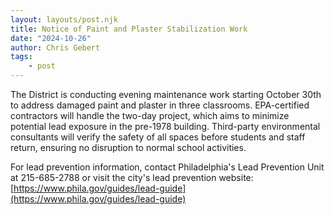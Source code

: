 ```yaml
---
layout: layouts/post.njk
title: Notice of Paint and Plaster Stabilization Work
date: "2024-10-26"
author: Chris Gebert
tags:
    - post
---
```


The District is conducting evening maintenance work starting October 30th to address damaged paint and plaster in three classrooms. EPA-certified contractors will handle the two-day project, which aims to minimize potential lead exposure in the pre-1978 building. Third-party environmental consultants will verify the safety of all spaces before students and staff return, ensuring no disruption to normal school activities.

For lead prevention information, contact Philadelphia's Lead Prevention Unit at 215-685-2788 or visit the city's lead prevention website: [https://www.phila.gov/guides/lead-guide](https://www.phila.gov/guides/lead-guide)
